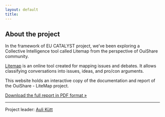 ```yaml
---
layout: default
title: 
---
```


## About the project

In the framework of EU CATALYST project, we’ve been exploring a Collective Intelligence tool called Litemap from the perspective of OuiShare community. 

[Litemap](https://litemap.net/) is an online tool created for mapping issues and debates. It allows classifying conversations into issues, ideas, and pro/con arguments.

This website holds an interactive copy of the documentation and report of the OuiShare - LiteMap project.

[Download the full report in PDF format &raquo;](/files/OuiShare_Litemap_test_report_2015.pdf)

<hr>

Project leader: [Auli Kütt](http://ouishare.net/en/profile/auli-kutt)